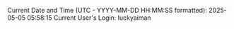 Current Date and Time (UTC - YYYY-MM-DD HH:MM:SS formatted): 2025-05-05 05:58:15
Current User's Login: luckyaiman
